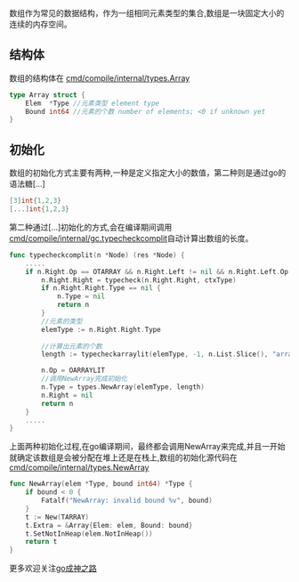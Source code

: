 ﻿数组作为常见的数据结构，作为一组相同元素类型的集合,数组是一块固定大小的连续的内存空间。

## 结构体
数组的结构体在 [cmd/compile/internal/types.Array](https://github.com/golang/go/blob/da54dfb6a1f3bef827b9ec3780c98fde77a97d11/src/cmd/compile/internal/types/type.go#L340)
```go
type Array struct {
	Elem  *Type //元素类型 element type
	Bound int64 //元素的个数 number of elements; <0 if unknown yet
}
```

## 初始化
数组的初始化方式主要有两种,一种是定义指定大小的数值，第二种则是通过go的语法糖[...]
```go
[3]int{1,2,3}
[...]int{1,2,3}
```
第二种通过[...]初始化的方式,会在编译期间调用[cmd/compile/internal/gc.typecheckcomplit](https://github.com/golang/go/blob/da54dfb6a1f3bef827b9ec3780c98fde77a97d11/src/cmd/compile/internal/gc/typecheck.go#L2793)自动计算出数组的长度。

```go
func typecheckcomplit(n *Node) (res *Node) {
	.....
	if n.Right.Op == OTARRAY && n.Right.Left != nil && n.Right.Left.Op == ODDD {
		n.Right.Right = typecheck(n.Right.Right, ctxType)
		if n.Right.Right.Type == nil {
			n.Type = nil
			return n
		}
		//元素的类型
		elemType := n.Right.Right.Type
		
		//计算出元素的个数
		length := typecheckarraylit(elemType, -1, n.List.Slice(), "array literal")

		n.Op = OARRAYLIT
		//调用NewArray完成初始化
		n.Type = types.NewArray(elemType, length)
		n.Right = nil
		return n
	}
	.....
}
```

上面两种初始化过程,在go编译期间，最终都会调用NewArray来完成,并且一开始就确定该数组是会被分配在堆上还是在栈上,数组的初始化源代码在[cmd/compile/internal/types.NewArray](https://github.com/golang/go/blob/da54dfb6a1f3bef827b9ec3780c98fde77a97d11/src/cmd/compile/internal/types/type.go#L482)

```go
func NewArray(elem *Type, bound int64) *Type {
	if bound < 0 {
		Fatalf("NewArray: invalid bound %v", bound)
	}
	t := New(TARRAY)
	t.Extra = &Array{Elem: elem, Bound: bound}
	t.SetNotInHeap(elem.NotInHeap())
	return t
}
```

更多欢迎关注[go成神之路](https://github.com/friendlyhank/toBeTopgopher)



